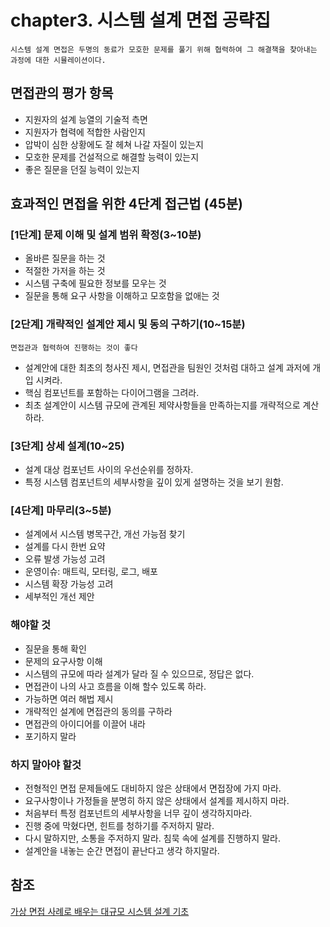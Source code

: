 # chapter3. 시스템 설계 면접 공략집

`시스템 설계 면접은 두명의 동료가 모호한 문제를 풀기 위해 협력하여 그 해결책을 찾아내는 과정에 대한 시뮬레이션이다.`

## 면접관의 평가 항목

- 지원자의 설계 능열의 기술적 측면
- 지원자가 협력에 적합한 사람인지
- 압박이 심한 상황에도 잘 헤쳐 나갈 자질이 있는지
- 모호한 문제를 건설적으로 해결할 능력이 있는지
- 좋은 질문을 던질 능력이 있는지

## 효과적인 면접을 위한 4단계 접근법 (45분)

### \[1단계\] 문제 이해 및 설계 범위 확정(3~10분)

- 올바른 질문을 하는 것
- 적절한 가저을 하는 것
- 시스템 구축에 필요한 정보를 모우는 것
- 질문을 통해 요구 사항을 이해하고 모호함을 없애는 것

### \[2단계\] 개략적인 설계안 제시 및 동의 구하기(10~15분)

`면접관과 협력하여 진행하는 것이 좋다`

- 설계안에 대한 최초의 청사진 제시, 면접관을 팀원인 것처럼 대하고 설계 과저에 개입 시켜라.
- 핵심 컴포넌트를 포함하는 다이어그램을 그려라.
- 최초 설계안이 시스템 규모에 관계된 제약사항들을 만족하는지를 개략적으로 계산하라.

### \[3단계\] 상세 설계(10~25)

- 설계 대상 컴포넌트 사이의 우선순위를 정하자.
- 특정 시스템 컴포넌트의 세부사항을 깊이 있게 설명하는 것을 보기 원함.

### \[4단계\] 마무리(3~5분)

- 설계에서 시스템 병목구간, 개선 가능점 찾기
- 설계를 다시 한번 요약
- 오류 발생 가능성 고려
- 운영이슈: 매트릭, 모터링, 로그, 배포
- 시스템 확장 가능성 고려
- 세부적인 개선 제안

### 해야할 것

- 질문을 통해 확인
- 문제의 요구사항 이해
- 시스템의 규모에 따라 설계가 달라 질 수 있으므로, 정답은 없다.
- 면접관이 나의 사고 흐름을 이해 할수 있도록 하라.
- 가능하면 여러 해법 제시
- 개략적인 설계에 면접관의 동의를 구하라
- 면접관의 아이디어를 이끌어 내라
- 포기하지 말라

### 하지 말아야 할것

- 전형적인 면접 문제들에도 대비하지 않은 상태에서 면접장에 가지 마라.
- 요구사항이나 가정들을 분명히 하지 않은 상태에서 설계를 제시하지 마라.
- 처음부터 특정 컴포넌트의 세부사항을 너무 깊이 생각하지마라.
- 진행 중에 막혔다면, 힌트를 청하기를 주저하지 말라.
- 다시 말하지만, 소통을 주저하지 말라. 침묵 속에 설계를 진행하지 말라.
- 설계안을 내놓는 순간 면접이 끝난다고 생각 하지말라.

## 참조

[가상 면접 사례로 배우는 대규모 시스템 설계 기초](https://www.yes24.com/Product/Goods/102819435)